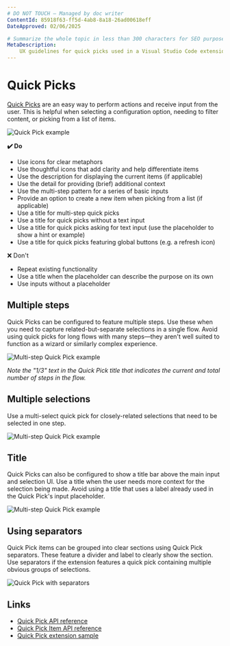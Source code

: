 ```yaml
---
# DO NOT TOUCH — Managed by doc writer
ContentId: 85918f63-ff5d-4ab8-8a18-26ad00618eff
DateApproved: 02/06/2025

# Summarize the whole topic in less than 300 characters for SEO purpose
MetaDescription:
    UX guidelines for quick picks used in a Visual Studio Code extension.
---
```


# Quick Picks

[Quick Picks](/api/extension-capabilities/common-capabilities#quick-pick) are an
easy way to perform actions and receive input from the user. This is helpful
when selecting a configuration option, needing to filter content, or picking
from a list of items.

![Quick Pick example](images/examples/quick-pick.png)

**✔️ Do**

- Use icons for clear metaphors
- Use thoughtful icons that add clarity and help differentiate items
- Use the description for displaying the current items (if applicable)
- Use the detail for providing (brief) additional context
- Use the multi-step pattern for a series of basic inputs
- Provide an option to create a new item when picking from a list (if
  applicable)
- Use a title for multi-step quick picks
- Use a title for quick picks without a text input
- Use a title for quick picks asking for text input (use the placeholder to show
  a hint or example)
- Use a title for quick picks featuring global buttons (e.g. a refresh icon)

❌ Don't

- Repeat existing functionality
- Use a title when the placeholder can describe the purpose on its own
- Use inputs without a placeholder

## Multiple steps

Quick Picks can be configured to feature multiple steps. Use these when you need
to capture related-but-separate selections in a single flow. Avoid using quick
picks for long flows with many steps—they aren't well suited to function as a
wizard or similarly complex experience.

![Multi-step Quick Pick example](images/examples/quick-pick-multi-step.png)

*Note the "1/3" text in the Quick Pick title that indicates the current and total number of steps in the flow.*

## Multiple selections

Use a multi-select quick pick for closely-related selections that need to be
selected in one step.

![Multi-step Quick Pick example](images/examples/quick-pick-multi-select.png)

## Title

Quick Picks can also be configured to show a title bar above the main input and selection UI. Use a title when the user needs more context for the selection being made. Avoid using a title that uses a label already used in the Quick Pick's input placeholder.

![Multi-step Quick Pick example](images/examples/quick-pick-title.png)

## Using separators

Quick Pick items can be grouped into clear sections using Quick Pick separators. These feature a divider and label to clearly show the section. Use separators if the extension features a quick pick containing multiple obvious groups of selections.

![Quick Pick with separators](images/examples/quick-pick-separators.png)

## Links

- [Quick Pick API reference](/api/references/vscode-api#QuickPick)
- [Quick Pick Item API reference](/api/references/vscode-api#QuickPickItem)
- [Quick Pick extension sample](HTTPS://github.com/microsoft/vscode-extension-samples/tree/main/quickinput-sample)
